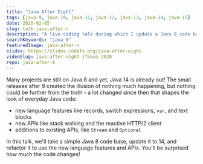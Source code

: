 ```yaml
---
title: "Java After Eight"
tags: [java-9, java-10, java-11, java-12, java-13, java-14, java-15]
date: 2020-02-05
slug: talk-java-after-n
description: "A live-coding talk during which I update a Java 8 code base to Java 15, making good use of new language features, additional and improved APIs, and JVM capabilities"
searchKeywords: "java 8"
featuredImage: java-after-n
slides: https://slides.codefx.org/java-after-eight
videoSlug: java-after-eight-jfokus-2020
repo: java-after-8
---
```


Many projects are still on Java 8 and yet, Java 14 is already out! The small releases after 9 created the illusion of nothing much happening, but nothing could be further from the truth - a lot changed since then that shapes the look of everyday Java code:

* new language features like records, switch expressions, `var`, and text blocks
* new APIs like stack walking and the reactive HTTP/2 client
* additions to existing APIs, like `Stream` and `Optional`

In this talk, we'll take a simple Java 8 code base, update it to 14, and refactor it to use the new language features and APIs. You'll be surprised how much the code changes!

<!--
Most projects that updated past Java 8 decided to stick to the LTS release 11.
The new cadence created the illusion of not much happening after that, but nothing could be further from the truth - with new language features like switch expressions, text blocks, records, and sealed classes, Java is moving faster than ever.

In this talk, we'll take a simple Java 11 code base, update it to 15, and refactor it to use the new language features and APIs.
You'll be surprised how much the code changes!
-->
